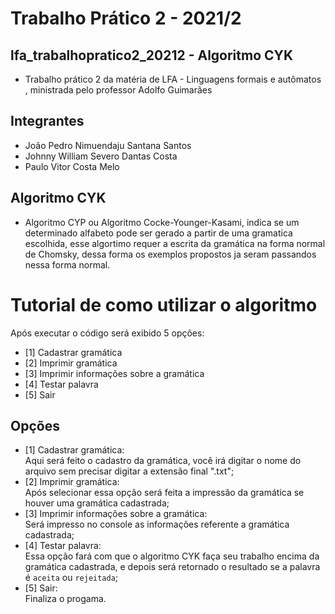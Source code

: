 # Trabalho Prático 2 - 2021/2 
## lfa_trabalhopratico2_20212 - Algoritmo CYK

* Trabalho prático 2 da matéria de LFA - Linguagens formais e autômatos , ministrada pelo professor Adolfo Guimarães

## Integrantes

* João Pedro Nimuendaju Santana Santos
* Johnny William Severo Dantas Costa
* Paulo Vitor Costa Melo

## Algoritmo CYK  
* Algoritmo CYP ou Algoritmo Cocke-Younger-Kasami, indica se um determinado alfabeto pode ser gerado a partir de uma gramatica escolhida, esse algortimo requer a escrita da gramática na forma normal de Chomsky, dessa forma os exemplos propostos ja seram passandos nessa forma normal.  

# Tutorial de como utilizar o algoritmo
Após executar o código será exibido 5 opções:
* [1] Cadastrar gramática
* [2] Imprimir gramática
* [3] Imprimir informações sobre a gramática
* [4] Testar palavra
* [5] Sair

## Opções
* [1] Cadastrar gramática:  
Aqui será feito o cadastro da gramática, você irá digitar o nome do arquivo sem precisar digitar a extensão final ".txt";
* [2] Imprimir gramática:  
Após selecionar essa opção será feita a impressão da gramática se houver uma gramática cadastrada;  
* [3] Imprimir informações sobre a gramática:  
Será impresso no console as informações referente a gramática cadastrada;  
* [4] Testar palavra:  
Essa opção fará com que o algoritmo CYK faça seu trabalho encima da gramática cadastrada, e depois será retornado o resultado se a palavra é ```aceita``` ou ```rejeitada```;  
* [5] Sair:  
Finaliza o progama.  
